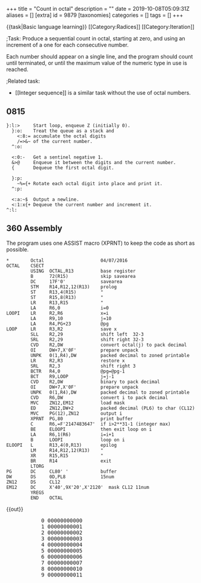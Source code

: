 +++
title = "Count in octal"
description = ""
date = 2019-10-08T05:09:31Z
aliases = []
[extra]
id = 9879
[taxonomies]
categories = []
tags = []
+++

{{task|Basic language learning}}
[[Category:Radices]]
[[Category:Iteration]]

;Task:
Produce a sequential count in octal,   starting at zero,   and using an increment of a one for each consecutive number.

Each number should appear on a single line,   and the program should count until terminated,   or until the maximum value of the numeric type in use is reached.


;Related task:
*   [[Integer sequence]]   is a similar task without the use of octal numbers.





## 0815


```0815
}:l:>     Start loop, enqueue Z (initially 0).
  }:o:    Treat the queue as a stack and
    <:8:= accumulate the octal digits
    /=>&~ of the current number.
  ^:o:

  <:0:-   Get a sentinel negative 1.
  &>@     Enqueue it between the digits and the current number.
  {       Dequeue the first octal digit.

  }:p:
    ~%={+ Rotate each octal digit into place and print it.
  ^:p:

  <:a:~$  Output a newline.
  <:1:x{+ Dequeue the current number and increment it.
^:l:
```



## 360 Assembly

The program uses one ASSIST macro (XPRNT) to keep the code as short as possible.

```360asm
*        Octal                     04/07/2016
OCTAL    CSECT
         USING  OCTAL,R13          base register
         B      72(R15)            skip savearea
         DC     17F'0'             savearea
         STM    R14,R12,12(R13)    prolog
         ST     R13,4(R15)         "
         ST     R15,8(R13)         "
         LR     R13,R15            "
         LA     R6,0               i=0
LOOPI    LR     R2,R6              x=i
         LA     R9,10              j=10
         LA     R4,PG+23           @pg
LOOP     LR     R3,R2              save x
         SLL    R2,29              shift left  32-3
         SRL    R2,29              shift right 32-3
         CVD    R2,DW              convert octal(j) to pack decimal
         OI     DW+7,X'0F'         prepare unpack
         UNPK   0(1,R4),DW         packed decimal to zoned printable
         LR     R2,R3              restore x
         SRL    R2,3               shift right 3
         BCTR   R4,0               @pg=@pg-1
         BCT    R9,LOOP            j=j-1
         CVD    R2,DW              binary to pack decimal
         OI     DW+7,X'0F'         prepare unpack
         UNPK   0(1,R4),DW         packed decimal to zoned printable
         CVD    R6,DW              convert i to pack decimal
         MVC    ZN12,EM12          load mask
         ED     ZN12,DW+2          packed decimal (PL6) to char (CL12)
         MVC    PG(12),ZN12        output i
         XPRNT  PG,80              print buffer
         C      R6,=F'2147483647'  if i>2**31-1 (integer max)
         BE     ELOOPI             then exit loop on i
         LA     R6,1(R6)           i=i+1
         B      LOOPI              loop on i
ELOOPI   L      R13,4(0,R13)       epilog
         LM     R14,R12,12(R13)    "
         XR     R15,R15            "
         BR     R14                exit
         LTORG
PG       DC     CL80' '            buffer
DW       DS     0D,PL8             15num
ZN12     DS     CL12
EM12     DC     X'40',9X'20',X'2120'  mask CL12 11num
         YREGS
         END    OCTAL
```

{{out}}
<pre style="height:20ex">
           0 00000000000
           1 00000000001
           2 00000000002
           3 00000000003
           4 00000000004
           5 00000000005
           6 00000000006
           7 00000000007
           8 00000000010
           9 00000000011
          10 00000000012
          10 00000000012
          11 00000000013
...
  2147483640 17777777770
  2147483641 17777777771
  2147483642 17777777772
  2147483643 17777777773
  2147483644 17777777774
  2147483645 17777777775
  2147483646 17777777776
  2147483647 17777777777

```



## Ada


```Ada
with Ada.Text_IO;

procedure Octal is
   package IIO is new Ada.Text_IO.Integer_IO(Integer);
begin
   for I in 0 .. Integer'Last loop
      IIO.Put(I, Base => 8);
      Ada.Text_IO.New_Line;
   end loop;
end Octal;
```

First few lines of Output:

```txt
       8#0#
       8#1#
       8#2#
       8#3#
       8#4#
       8#5#
       8#6#
       8#7#
      8#10#
      8#11#
      8#12#
      8#13#
      8#14#
      8#15#
      8#16#
      8#17#
      8#20#
```



## Aime


```aime
integer o;

o = 0;
do {
    o_xinteger(8, o);
    o_byte('\n');
    o += 1;
} while (0 < o);
```



## ALGOL 68

{{works with|ALGOL 68G|Any - tested with release [http://sourceforge.net/projects/algol68/files/algol68g/algol68g-1.18.0/algol68g-1.18.0-9h.tiny.el5.centos.fc11.i386.rpm/download 1.18.0-9h.tiny].}}
{{wont work with|ELLA ALGOL 68|Any (with appropriate job cards) - tested with release [http://sourceforge.net/projects/algol68/files/algol68toc/algol68toc-1.8.8d/algol68toc-1.8-8d.fc9.i386.rpm/download 1.8-8d] - due to extensive use of '''format'''[ted] ''transput''.}}

```algol68
#!/usr/local/bin/a68g --script #

INT oct width = (bits width-1) OVER 3 + 1;
main:
(
  FOR i TO 17 # max int # DO
    printf(($"8r"8r n(oct width)dl$, BIN i))
  OD
)
```

Output:

```txt

8r00000000001
8r00000000002
8r00000000003
8r00000000004
8r00000000005
8r00000000006
8r00000000007
8r00000000010
8r00000000011
8r00000000012
8r00000000013
8r00000000014
8r00000000015
8r00000000016
8r00000000017
8r00000000020
8r00000000021

```



## ALGOL W

Algol W has built-in hexadecimal and decimal output, this implements octal output.

```algolw
begin
    string(12) r;
    string(8)  octDigits;
    integer    number;
    octDigits := "01234567";
    number    := -1;
    while number < MAXINTEGER do begin
        integer    v, cPos;
        number := number + 1;
        v      := number;
        % build a string of octal digits in r, representing number %
        % Algol W uses 32 bit integers, so r should be big enough  %
        % the most significant digit is on the right               %
        cPos   := 0;
        while begin
            r( cPos // 1 ) := octDigits( v rem 8 // 1 );
            v :=  v div 8;
            ( v > 0 )
        end do begin
            cPos := cPos + 1
        end while_v_gt_0;
        % show most significant digit on a newline %
        write( r( cPos // 1 ) );
        % continue the line with the remaining digits (if any) %
        for c := cPos - 1 step -1 until 0 do writeon( r( c // 1 ) )
    end while_r_lt_MAXINTEGER
end.
```

{{out}}

```txt

0
1
2
3
4
5
6
7
10
11
12
...

```



## ARM Assembly

{{works with|as|Raspberry Pi}}

```ARM Assembly

/* ARM assembly Raspberry PI  */
/*  program countoctal.s   */

/************************************/
/* Constantes                       */
/************************************/
.equ STDOUT, 1     @ Linux output console
.equ EXIT,   1     @ Linux syscall
.equ WRITE,  4     @ Linux syscall

/*********************************/
/* Initialized data              */
/*********************************/
.data
sMessResult:        .ascii "Count : "
sMessValeur:        .fill 11, 1, ' '            @ size => 11
szCarriageReturn:   .asciz "\n"


/*********************************/
/* UnInitialized data            */
/*********************************/
.bss
/*********************************/
/*  code section                 */
/*********************************/
.text
.global main
main:                                             @ entry of program
    mov r4,#0                                     @ loop indice
1:                                                @ begin loop
    mov r0,r4
    ldr r1,iAdrsMessValeur
    bl conversion8                                @ call conversion octal
    ldr r0,iAdrsMessResult
    bl affichageMess                              @ display message
    add r4,#1
    cmp r4,#64
    ble 1b


100:                                              @ standard end of the program
    mov r0, #0                                    @ return code
    mov r7, #EXIT                                 @ request to exit program
    svc #0                                        @ perform the system call

iAdrsMessValeur:          .int sMessValeur
iAdrszCarriageReturn:     .int szCarriageReturn
iAdrsMessResult:          .int sMessResult

/******************************************************************/
/*     display text with size calculation                         */
/******************************************************************/
/* r0 contains the address of the message */
affichageMess:
    push {r0,r1,r2,r7,lr}                          @ save  registres
    mov r2,#0                                      @ counter length
1:                                                 @ loop length calculation
    ldrb r1,[r0,r2]                                @ read octet start position + index
    cmp r1,#0                                      @ if 0 its over
    addne r2,r2,#1                                 @ else add 1 in the length
    bne 1b                                         @ and loop
                                                   @ so here r2 contains the length of the message
    mov r1,r0                                      @ address message in r1
    mov r0,#STDOUT                                 @ code to write to the standard output Linux
    mov r7, #WRITE                                 @ code call system "write"
    svc #0                                         @ call systeme
    pop {r0,r1,r2,r7,lr}                           @ restaur des  2 registres */
    bx lr                                          @ return
/******************************************************************/
/*     Converting a register to octal                             */
/******************************************************************/
/* r0 contains value and r1 address area   */
/* r0 return size of result (no zero final in area) */
/* area size => 11 bytes          */
.equ LGZONECAL,   10
conversion8:
    push {r1-r4,lr}                                 @ save registers
    mov r3,r1
    mov r2,#LGZONECAL

1:                                                  @ start loop
    mov r1,r0
    lsr r0,#3                                       @ / by 8
    sub r1,r0,lsl #3                                @ compute remainder r1 - (r0 * 8)
    add r1,#48                                      @ digit
    strb r1,[r3,r2]                                 @ store digit on area
    cmp r0,#0                                       @ stop if quotient = 0
    subne r2,#1                                     @ else previous position
    bne 1b                                          @ and loop
                                                    @ and move digit from left of area
    mov r4,#0
2:
    ldrb r1,[r3,r2]
    strb r1,[r3,r4]
    add r2,#1
    add r4,#1
    cmp r2,#LGZONECAL
    ble 2b
                                                      @ and move spaces in end on area
    mov r0,r4                                         @ result length
    mov r1,#' '                                       @ space
3:
    strb r1,[r3,r4]                                   @ store space in area
    add r4,#1                                         @ next position
    cmp r4,#LGZONECAL
    ble 3b                                            @ loop if r4 <= area size

100:
    pop {r1-r4,lr}                                    @ restaur registres
    bx lr                                             @return


```


## AutoHotkey


```AHK
DllCall("AllocConsole")
Octal(int){
	While int
		out := Mod(int, 8) . out, int := int//8
	return out
}
Loop
{
	FileAppend, % Octal(A_Index) "`n", CONOUT$
	Sleep 200
}
```


## AWK

The awk extraction and reporting language uses the underlying C library to provide support for the printf command. This enables us to use that function to output the counter value as octal:


```awk
BEGIN {
  for (l = 0; l <= 2147483647; l++) {
    printf("%o\n", l);
  }
}
```



## BASIC


Some BASICs provide a built-in function to convert a number to octal, typically called <code>OCT$</code>.

{{works with|QBasic}}


```qbasic
DIM n AS LONG
FOR n = 0 TO &h7FFFFFFF
    PRINT OCT$(n)
NEXT
```


However, many do not. For those BASICs, we need to write our own function.

{{works with|Chipmunk Basic}}


```qbasic
WHILE ("" = INKEY$)
    PRINT Octal$(n)
    n = n + 1
WEND
END
FUNCTION Octal$(what)
    outp$ = ""
    w = what
    WHILE ABS(w) > 0
        o = w AND 7
        w = INT(w / 8)
        outp$ = STR$(o) + outp$
    WEND
    Octal$ = outp$
END FUNCTION
```


See also: [[#BBC BASIC|BBC BASIC]], [[#Liberty BASIC|Liberty BASIC]], [[#PureBasic|PureBasic]], [[#Run BASIC|Run BASIC]]

=
## Applesoft BASIC
=

```ApplesoftBasic
10 N$ = "0"

100 O$ = N$
110 PRINT O$
120 N$ = ""
130 C = 1
140 FOR I = LEN(O$) TO 1 STEP -1
150     N = VAL(MID$(O$, I, 1)) + C
160     C = N >= 8
170     N$ = STR$(N - C * 8) + N$
180 NEXT I
190 IF C THEN N$ = "1" + N$
200 GOTO 100
```


=
## Sinclair ZX81 BASIC
=
The octal number is stored and manipulated as a string, meaning that even with only 1k of RAM the program shouldn't stop until the number gets to a couple of hundred digits long. I have <i>not</i> left it running long enough to find out exactly when it does run out of memory. The <code>SCROLL</code> statement is necessary: the ZX81 halts when the screen is full unless it is positively told to scroll instead.

```basic
 10 LET N$="0"
 20 SCROLL
 30 PRINT N$
 40 LET L=LEN N$
 50 LET N=VAL N$(L)+1
 60 IF N=8 THEN GOTO 90
 70 LET N$(L)=STR$ N
 80 GOTO 20
 90 LET N$(L)="0"
100 IF L=1 THEN GOTO 130
110 LET L=L-1
120 GOTO 50
130 LET N$="1"+N$
140 GOTO 20
```



## Batch File


```dos

@echo off
:: {CTRL + C} to exit the batch file

:: Send incrementing decimal values to the :to_Oct function
set loop=0
:loop1
call:to_Oct %loop%
set /a loop+=1
goto loop1

:: Convert the decimal values parsed [%1] to octal and output them on a new line
:to_Oct
set todivide=%1
set "fulloct="

:loop2
set tomod=%todivide%
set /a appendmod=%tomod% %% 8
set fulloct=%appendmod%%fulloct%
if %todivide% lss 8 (
  echo %fulloct%
  exit /b
)
set /a todivide/=8
goto loop2

```

{{out}}

```txt

0
1
2
3
4
5
6
7
10
...

```



## BBC BASIC

Terminate by pressing ESCape.

```bbcbasic
      N% = 0
      REPEAT
        PRINT FN_tobase(N%, 8, 0)
        N% += 1
      UNTIL FALSE
      END

      REM Convert N% to string in base B% with minimum M% digits:
      DEF FN_tobase(N%, B%, M%)
      LOCAL D%, A$
      REPEAT
        D% = N% MOD B%
        N% DIV= B%
        IF D%<0 D% += B% : N% -= 1
        A$ = CHR$(48 + D% - 7*(D%>9)) + A$
        M% -= 1
      UNTIL (N%=FALSE OR N%=TRUE) AND M%<=0
      =A$

```



## bc


```bc
obase = 8			/* Output base is octal. */
for (num = 0; 1; num++) num	/* Loop forever, printing counter. */
```


The loop never stops at a maximum value, because bc uses [[arbitrary-precision integers (included)|arbitrary-precision integers]].


## Befunge

This is almost identical to the [[Binary digits#Befunge|Binary digits]] sample, except for the change of base and the source coming from a loop rather than a single input.

```befunge
:0\55+\:8%68>*#<+#8\#68#%/#8:_$>:#,_$1+:0`!#@_
```



## Bracmat

Stops when the user presses Ctrl-C or when the stack overflows. The solution is not elegant, and so is octal counting.

```bracmat

  ( oct
  =
    .     !arg:<8
        & (!arg:~<0|ERROR)
      | str$(oct$(div$(!arg.8)) mod$(!arg.8))
  )
& -1:?n
& whl'(1+!n:?n&out$(!n oct$!n));

```


=={{header|Brainfuck}}==


```bf
+[            Start with n=1 to kick off the loop
[>>++++++++<< Set up {n 0 8} for divmod magic
[->+>-        Then
[>+>>]>       do
[+[-<+>]>+>>] the
<<<<<<]       magic
>>>+          Increment n % 8 so that 0s don't break things
>]            Move into n / 8 and divmod that unless it's 0
-<            Set up sentinel ‑1 then move into the first octal digit
[++++++++ ++++++++ ++++++++ Add 47 to get it to ASCII
 ++++++++ ++++++++ +++++++. and print it
[<]<]         Get to a 0; the cell to the left is the next octal digit
>>[<+>-]      Tape is {0 n}; make it {n 0}
>[>+]         Get to the ‑1
<[[-]<]       Zero the tape for the next iteration
++++++++++.   Print a newline
[-]<+]        Zero it then increment n and go again
```



## C


```c
#include <stdio.h>

int main()
{
        unsigned int i = 0;
        do { printf("%o\n", i++); } while(i);
        return 0;
}
```

## C#

```c#
using System;

class Program
{
    static void Main()
    {
        var number = 0;
        do
        {
            Console.WriteLine(Convert.ToString(number, 8));
        } while (++number > 0);
    }
}
```


## C++

This prevents an infinite loop by counting until the counter overflows and produces a 0 again. This could also be done with a for or while loop, but you'd have to print 0 (or the last number) outside the loop.


```cpp
#include <iostream>

int main()
{
  unsigned i = 0;
  do
  {
    std::cout << std::oct << i << std::endl;
    ++i;
  } while(i != 0);
  return 0;
}
```



## Clojure


```clojure
(doseq [i (range)] (println (format "%o" i)))
```



## COBOL

{{trans|Delphi}}
{{works with|GNU Cobol|2.0}}

```cobol>       >
SOURCE FREE
IDENTIFICATION DIVISION.
PROGRAM-ID. count-in-octal.

ENVIRONMENT DIVISION.
CONFIGURATION SECTION.
REPOSITORY.
    FUNCTION dec-to-oct
    .
DATA DIVISION.
WORKING-STORAGE SECTION.
01  i                                   PIC 9(18).

PROCEDURE DIVISION.
    PERFORM VARYING i FROM 1 BY 1 UNTIL i = 0
        DISPLAY FUNCTION dec-to-oct(i)
    END-PERFORM
    .
END PROGRAM count-in-octal.


IDENTIFICATION DIVISION.
FUNCTION-ID. dec-to-oct.

DATA DIVISION.
LOCAL-STORAGE SECTION.
01  rem                                 PIC 9.

01  dec                                 PIC 9(18).

LINKAGE SECTION.
01  dec-arg                             PIC 9(18).

01  oct                                 PIC 9(18).

PROCEDURE DIVISION USING dec-arg RETURNING oct.
    MOVE dec-arg TO dec *> Copy is made to avoid modifying reference arg.
    PERFORM WITH TEST AFTER UNTIL dec = 0
        MOVE FUNCTION REM(dec, 8) TO rem
        STRING rem, oct DELIMITED BY SPACES INTO oct
        DIVIDE 8 INTO dec
    END-PERFORM
    .
END FUNCTION dec-to-oct.
```



## CoffeeScript


```coffeescript

n = 0

while true
  console.log n.toString(8)
  n += 1

```



## Common Lisp


```lisp
(loop for i from 0 do (format t "~o~%" i))
```



## Component Pascal

BlackBox Component Builder

```oberon2

MODULE CountOctal;
IMPORT StdLog,Strings;

PROCEDURE Do*;
VAR
	i: INTEGER;
	resp: ARRAY 32 OF CHAR;
BEGIN
	FOR i := 0 TO 1000 DO
		Strings.IntToStringForm(i,8,12,' ',TRUE,resp);
		StdLog.String(resp);StdLog.Ln
	END
END Do;
END CountOctal.


```

Execute: ^Q CountOctal.Do<br/>
Output:

```txt

         0%8
         1%8
         2%8
         3%8
         4%8
         5%8
         6%8
         7%8
        10%8
        11%8
        12%8
        13%8
        14%8
        15%8
        16%8
        17%8
        20%8
        21%8
        22%8

```



## Crystal


```ruby
# version 0.21.1
# using unsigned 8 bit integer, range 0 to 255

(0_u8..255_u8).each { |i| puts i.to_s(8) }
```


{{out}}

```txt

0
1
2
3
4
5
6
7
10
11
12
...
374
375
376
377

```



## D


```d
void main() {
    import std.stdio;

    ubyte i;
    do writefln("%o", i++);
    while(i);
}
```



## Dc


###  Named Macro

A simple infinite loop and octal output will do.

```Dc
8o0[p1+lpx]dspx
```



###  Anonymous Macro

Needs <code>r</code> (swap TOS and NOS):

```Dc
8 o 0 [ r p 1 + r dx ] dx
```

Pushing/poping TOS to a named stack can be used instead of swaping:

```Dc
8 o 0 [ S@ p 1 + L@ dx ] dx
```



## DCL


```DCL
$ i = 0
$ loop:
$  write sys$output f$fao( "!OL", i )
$  i = i + 1
$  goto loop
```

{{out}}

```txt
00000000000
00000000001
00000000002
...
17777777777
20000000000
20000000001
...
37777777777
00000000000
00000000001
...
```



## Delphi


```Delphi
program CountingInOctal;

{$APPTYPE CONSOLE}

uses SysUtils;

function DecToOct(aValue: Integer): string;
var
  lRemainder: Integer;
begin
  Result := '';
  repeat
    lRemainder := aValue mod 8;
    Result := IntToStr(lRemainder) + Result;
    aValue := aValue div 8;
  until aValue = 0;
end;

var
  i: Integer;
begin
  for i := 0 to 20 do
    WriteLn(DecToOct(i));
end.
```



## Elixir


```elixir
Stream.iterate(0,&(&1+1)) |> Enum.each(&IO.puts Integer.to_string(&1,8))
```

or

```elixir
Stream.unfold(0, fn n ->
  IO.puts Integer.to_string(n,8)
  {n,n+1}
end) |> Stream.run
```

or

```elixir
f = fn ff,i -> :io.fwrite "~.8b~n", [i]; ff.(ff, i+1) end
f.(f, 0)
```



## Emacs Lisp

Displays in the message area interactively, or to standard output under <code>-batch</code>.


```lisp
(dotimes (i most-positive-fixnum) ;; starting from 0
  (message "%o" i))
```



## Erlang

The fun is copied from [[Integer sequence#Erlang]]. I changed the display format.

```Erlang

F = fun(FF, I) -> io:fwrite("~.8B~n", [I]), FF(FF, I + 1) end.

```

Use like this:

```txt

F( F, 0 ).

```



## Euphoria


```euphoria
integer i
i = 0
while 1 do
    printf(1,"%o\n",i)
    i += 1
end while
```


Output:

```txt
...
6326
6327
6330
6331
6332
6333
6334
6335
6336
6337

```


=={{header|F Sharp|F#}}==

```fsharp
let rec countInOctal num : unit =
  printfn "%o" num
  countInOctal (num + 1)

countInOctal 1
```



## Factor


```factor
USING: kernel math prettyprint ;
0 [ dup .o 1 + t ] loop
```



## Forth

Using INTS from [[Integer sequence#Forth]]

```forth
: octal ( -- )  8 base ! ;  \ where unavailable

octal ints
```



## Fortran

{{works with|Fortran|95 and later}}

```fortran
program Octal
  implicit none

  integer, parameter :: i64 = selected_int_kind(18)
  integer(i64) :: n = 0

! Will stop when n overflows from
! 9223372036854775807 to -92233720368547758078 (1000000000000000000000 octal)
  do while(n >= 0)
    write(*, "(o0)") n
    n = n + 1
  end do
end program
```



## FreeBASIC


```freebasic
' FB 1.05.0 Win64

Dim ub As UByte = 0 ' only has a range of 0 to 255
Do
   Print Oct(ub, 3)
   ub += 1
Loop Until ub = 0 ' wraps around to 0 when reaches 256
Print
Print "Press any key to quit"
Sleep
```



## Futhark


Futhark cannot print.  Instead we produce an array of integers that
look like octal numbers when printed in decimal.


```Futhark

fun octal(x: int): int =
  loop ((out,mult,x) = (0,1,x)) = while x > 0 do
    let digit = x % 8
    let out = out + digit * mult
    in (out, mult * 10, x / 8)
  in out

fun main(n: int): [n]int =
  map octal (iota n)

```



## FutureBasic


```futurebasic

include "ConsoleWindow
defstr word

dim as short i

for i = &o000000 to &o000031      // 0 to 25 in decimal
   print oct$(i); " in octal ="; i
next

```


Output:

```txt

000000 in octal = 0
000001 in octal = 1
000002 in octal = 2
000003 in octal = 3
000004 in octal = 4
000005 in octal = 5
000006 in octal = 6
000007 in octal = 7
000010 in octal = 8
000011 in octal = 9
000012 in octal = 10
000013 in octal = 11
000014 in octal = 12
000015 in octal = 13
000016 in octal = 14
000017 in octal = 15
000020 in octal = 16
000021 in octal = 17
000022 in octal = 18
000023 in octal = 19
000024 in octal = 20
000025 in octal = 21
000026 in octal = 22
000027 in octal = 23
000030 in octal = 24
000031 in octal = 25

```



## Go


```go
package main

import (
    "fmt"
    "math"
)

func main() {
    for i := int8(0); ; i++ {
        fmt.Printf("%o\n", i)
        if i == math.MaxInt8 {
            break
        }
    }
}
```

Output:

```txt

0
1
2
3
4
5
6
7
10
11
12
...
175
176
177

```

Note that to use a different integer type, code must be changed in two places.  Go has no way to query a type for its maximum value.  Example:

```go
func main() {
    for i := uint16(0); ; i++ {  // type specified here
        fmt.Printf("%o\n", i)
        if i == math.MaxUint16 { // maximum value for type specified here
            break
        }
    }
}
```

Output:

```txt

...
177775
177776
177777

```

Note also that if floating point types are used for the counter, loss of precision will prevent the program from from ever reaching the maximum value.  If you stretch interpretation of the task wording "maximum value" to mean "maximum value of contiguous integers" then the following will work:

```go
import "fmt"

func main() {
    for i := 0.; ; {
        fmt.Printf("%o\n", int64(i))
        /* uncomment to produce example output
        if i == 3 {
            i = float64(1<<53 - 4) // skip to near the end
            fmt.Println("...")
        } */
        next := i + 1
        if next == i {
            break
        }
        i = next
    }
}
```

Output, with skip uncommented:

```txt

0
1
2
3
...
377777777777777775
377777777777777776
377777777777777777
400000000000000000

```

Big integers have no maximum value, but the Go runtime will panic when memory allocation fails.  The deferred recover here allows the program to terminate silently should the program run until this happens.

```go
import (
    "big"
    "fmt"
)

func main() {
    defer func() {
        recover()
    }()
    one := big.NewInt(1)
    for i := big.NewInt(0); ; i.Add(i, one) {
        fmt.Printf("%o\n", i)
    }
}
```

Output:

```txt

0
1
2
3
4
5
6
7
10
11
12
13
14
...

```



## Groovy

Size-limited solution:

```groovy
println 'decimal  octal'
for (def i = 0; i <= Integer.MAX_VALUE; i++) {
    printf ('%7d  %#5o\n', i, i)
}
```


Unbounded solution:

```groovy
println 'decimal  octal'
for (def i = 0g; true; i += 1g) {
    printf ('%7d  %#5o\n', i, i)
}
```


Output:

```txt
decimal  octal
      0     00
      1     01
      2     02
      3     03
      4     04
      5     05
      6     06
      7     07
      8    010
      9    011
     10    012
     11    013
     12    014
     13    015
     14    016
     15    017
     16    020
     17    021
...
```



## Haskell


```haskell
import Numeric

main = mapM_ (putStrLn . flip showOct "") [1..]
```


=={{header|Icon}} and {{header|Unicon}}==

```unicon
link convert   # To get exbase10 method

procedure main()
    limit := 8r37777777777
    every write(exbase10(seq(0)\limit, 8))
end
```



## J

'''Solution:'''

```J
   disp=.([smoutput) ' '(-.~":)8&#.inv
   (1+disp)^:_]0x
```


The full result is not displayable, by design.  This could be considered a bug, but is an essential part of this task.  Here's how it starts:


```j
   (1+disp)^:_]0x
0
1
2
3
4
5
6
7
10
11
...
```


The important part of this code is 8&#.inv which converts numbers from internal representation to a sequence of base 8 digits. (We then convert this sequence to characters and remove the delimiting spaces - this gives us the octal values we want to display.)

So then we define disp as a word which displays its argument in octal and returns its argument as its result (unchanged).

Finally, the <code>^:_</code> clause tells J to repeat this function forever, with <code>(1+disp)</code>adding 1 to the result each time it is displayed (or at least tha clause tells J to keep repeating that operation until it gives the same value back twice in a row - which won't happen - or to stop when the machine stops - like if the power is turned off - or if J is shut down - or...).

We use arbitrary precision numbers, not because there's any likelihood that fixed width numbers would ever overflow, but just to emphasize that this thing is going to have to be shut down by some mechanism outside the program.


## Java


```java
public class Count{
    public static void main(String[] args){
        for(int i = 0;i >= 0;i++){
            System.out.println(Integer.toOctalString(i)); //optionally use "Integer.toString(i, 8)"
        }
    }
}
```



## JavaScript


```javascript
for (var n = 0; n < 1e14; n++) { // arbitrary limit that's not too big
    document.writeln(n.toString(8)); // not sure what's the best way to output it in JavaScript
}
```



## Julia


```Julia

for i in one(Int64):typemax(Int64)
    print(oct(i), " ")
    sleep(0.1)
end

```

I slowed the loop down with a <code>sleep</code> to make it possible to see the result without being swamped.

{{out}}

```txt

1 2 3 4 5 6 7 10 11 12 13 14 15 16 17 20 21 22 23 24 25 26 27 30 31 32 33 34 35 36 ^C

```



## Kotlin


```scala
//  version 1.1

//  counts up to 177 octal i.e. 127 decimal
fun main(args: Array<String>) {
    (0..Byte.MAX_VALUE).forEach { println("%03o".format(it)) }
}
```


{{out}}
First ten lines:

```txt

000
001
002
003
004
005
006
007
010
011

```



## LabVIEW

LabVIEW contains a Number to Octal String function. The following image shows the front panel and block diagram.<br/>
[[file:Count_in_octal.png]]


## Lang5


```lang5
'%4o '__number_format set
0 do dup 1 compress . "\n" . 1 + loop
```



## LFE


```lisp
(: lists foreach
  (lambda (x)
    (: io format '"~p~n" (list (: erlang integer_to_list x 8))))
  (: lists seq 0 2000))

```



## Liberty BASIC

Terminate these ( essentially, practically) infinite loops by hitting <CTRL<BRK>

```lb

    'the method used here uses the base-conversion from RC Non-decimal radices/Convert
    'to terminate hit <CTRL<BRK>

    global      alphanum$
    alphanum$   ="01234567"

    i =0

    while 1
        print toBase$( 8, i)
        i =i +1
    wend

    end

    function toBase$( base, number) '   Convert decimal variable to number string.
        maxIntegerBitSize   =len( str$( number))
        toBase$             =""
        for i =10 to 1 step -1
            remainder   =number mod base
            toBase$     =mid$( alphanum$, remainder +1, 1) +toBase$
            number      =int( number /base)
            if number <1 then exit for
        next i
        toBase$ =right$( "             " +toBase$, 10)
    end function

```

As suggested in LOGO, it is easy to work on a string representation too.

```lb

 op$ = "00000000000000000000"
L   =len( op$)

while 1
    started =0

    for i =1 to L
        m$ =mid$( op$, i, 1)
        if started =0 and m$ ="0" then print " "; else print m$;: started =1
    next i
    print

    for i =L to 1 step -1
        p$ =mid$( op$, i, 1)
        if p$ =" " then v =0 else v =val( p$)
        incDigit  = v +carry
        if i =L then incDigit =incDigit +1
        if incDigit >=8 then
            replDigit =incDigit -8
            carry     =1
        else
            replDigit =incDigit
            carry     =0
        end if
        op$ =left$( op$, i -1) +chr$( 48 +replDigit) +right$( op$, L -i)
    next i

wend

end

```

Or use a recursive listing of permutations with the exception that the first digit is not 0 (unless listing single-digit numbers). For each digit-place, list numbers with 0-7 in the next digit-place.

```lb

 i = 0
while 1
    call CountOctal 0, i, i > 0
    i = i + 1
wend

sub CountOctal value, depth, startValue
    value = value * 10
    for i = startValue to 7
        if depth > 0 then
            call CountOctal value + i, depth - 1, 0
        else
            print value + i
        end if
    next i
end sub

```



## Logo

No built-in octal-formatting, so it's probably more efficient to just manually increment a string than to increment a number and then convert the whole thing to octal every time we print.  This also lets us keep counting as long as we have room for the string.


```logo
to increment_octal :n
  ifelse [empty? :n] [
    output 1
  ] [
    local "last
    make "last last :n
    local "butlast
    make "butlast butlast :n
    make "last sum :last 1
    ifelse [:last < 8] [
      output word :butlast :last
    ] [
      output word (increment_octal :butlast) 0
    ]
  ]
end

make "oct 0
while ["true] [
  print :oct
  make "oct increment_octal :oct
]
```



## LOLCODE

LOLCODE has no conception of octal numbers, but we can use string concatenation (<tt>SMOOSH</tt>) and basic arithmetic to accomplish the task.

```LOLCODE
HAI 1.3

HOW IZ I octal YR num
    I HAS A digit, I HAS A oct ITZ ""
    IM IN YR octalizer
        digit R MOD OF num AN 8
        oct R SMOOSH digit oct MKAY
        num R QUOSHUNT OF num AN 8
        NOT num, O RLY?
            YA RLY, FOUND YR oct
        OIC
    IM OUTTA YR octalizer
IF U SAY SO

IM IN YR printer UPPIN YR num
    VISIBLE I IZ octal YR num MKAY
IM OUTTA YR printer

KTHXBYE
```



## Lua



```lua
for l=1,2147483647 do
  print(string.format("%o",l))
end
```



## M4



```M4
define(`forever',
   `ifelse($#,0,``$0'',
   `pushdef(`$1',$2)$4`'popdef(`$1')$0(`$1',eval($2+$3),$3,`$4')')')dnl
forever(`y',0,1, `eval(y,8)
')
```



## Maple


```Maple

octcount := proc (n)
 seq(printf("%a \n", convert(i, octal)), i = 1 .. n);
 end proc;

```



## Mathematica



```Mathematica
x=0;
While[True,Print[BaseForm[x,8];x++]
```


=={{header|MATLAB}} / {{header|Octave}}==

```Matlab
    n = 0;
    while (1)
        dec2base(n,8)
        n = n+1;
    end;
```

Or use printf:

```Matlab
    n = 0;
    while (1)
        printf('%o\n',n);
        n = n+1;
    end;
```


If a predefined sequence should be displayed, one can use

```Matlab
    seq = 1:100;
    dec2base(seq,8)
```

or

```Matlab
    printf('%o\n',seq);
```



## Mercury

<lang>
:- module count_in_octal.
:- interface.
:- import_module io.

:- pred main(io::di, io::uo) is det.

:- implementation.
:- import_module int, list, string.

main(!IO) :-
    count_in_octal(0, !IO).

:- pred count_in_octal(int::in, io::di, io::uo) is det.

count_in_octal(N, !IO) :-
    io.format("%o\n", [i(N)], !IO),
    count_in_octal(N + 1, !IO).

```



## min

{{works with|min|0.19.3}}
min has no support for octal or base conversion (it is a minimalistic language, after all) so we need to do that ourselves.

```min
(
  (dup 0 ==) (pop () 0 shorten)
  (((8 mod) (8 div)) cleave) 'cons linrec
  reverse 'print! foreach newline
) :octal

0 (dup octal succ)
9.223e18 int times ; close to max int value
```


=={{header|МК-61/52}}==
<lang>ИП0	П1	1	0	/	[x]	П1	Вx	{x}	1
0	*	7	-	x=0	21	ИП1	x#0	28	БП
02	ИП0	1	+	П0	С/П	БП	00	ИП0	lg
[x]	1	+	10^x	П0	С/П	БП	00
```


=={{header|Modula-2}}==

```modula2
MODULE octal;

IMPORT  InOut;

VAR     num             : CARDINAL;

BEGIN
  num := 0;
  REPEAT
    InOut.WriteOct (num, 12);           InOut.WriteLn;
    INC (num)
  UNTIL num = 0
END octal.
```



## NetRexx


```NetRexx
/* NetRexx */
options replace format comments java crossref symbols binary

import java.math.BigInteger

-- allow an option to change the output radix.
parse arg radix .
if radix.length() == 0 then radix = 8
k_ = BigInteger
k_ = BigInteger.ZERO

loop forever
  say k_.toString(int radix)
  k_ = k_.add(BigInteger.ONE)
  end

```



## NewLISP


```NewLISP
; file:   ocount.lsp
; url:    http://rosettacode.org/wiki/Count_in_octal
; author: oofoe 2012-01-29

; Although NewLISP itself uses a 64-bit integer representation, the
; format function relies on underlying C library's printf function,
; which can only handle a 32-bit octal number on this implementation.

(for (i 0 (pow 2 32)) (println (format "%o" i)))

(exit)
```


Sample output:


```txt
0
1
2
3
4
5
6
7
10
11
12
...

```



## Nim


```nim
import strutils
for i in 0 ..< int.high:
  echo toOct(i, 16)
```


=={{header|Oberon-2}}==
{{works with|oo2c}}

```oberon2

MODULE CountInOctal;
IMPORT
  NPCT:Tools,
  Out := NPCT:Console;
VAR
  i: INTEGER;

BEGIN
  FOR i := 0 TO MAX(INTEGER) DO;
    Out.String(Tools.IntToOct(i));Out.Ln
  END
END CountInOctal.

```

{{out}}

```txt

00000000000
00000000001
00000000002
00000000003
00000000004
00000000005
00000000006
00000000007
00000000010
00000000011
00000000012
00000000013
00000000014
00000000015
00000000016
00000000017
00000000020
00000000021
...
00000077757
00000077760
00000077761
00000077762
00000077763
00000077764
00000077765
00000077766
00000077767
00000077770
00000077771
00000077772
00000077773
00000077774
00000077775
00000077776
00000077777


```



## OCaml



```ocaml
let () =
  for i = 0 to max_int do
    Printf.printf "%o\n" i
  done
```


{{out}}

```txt

0
1
2
3
4
5
6
7
10
11
12
...
7777777775
7777777776
7777777777

```



## PARI/GP

Both versions will count essentially forever; the universe will succumb to [[wp:Proton decay|proton decay]] long before the counter rolls over even in the 32-bit version.

Manual:

```parigp
oct(n)=n=binary(n);if(#n%3,n=concat([[0,0],[0]][#n%3],n));forstep(i=1,#n,3,print1(4*n[i]+2*n[i+1]+n[i+2]));print;
n=0;while(1,oct(n);n++)
```


Automatic:
{{works with|PARI/GP|2.4.3 and above}}

```parigp
n=0;while(1,printf("%o\n",n);n++)
```



## Pascal

See [[Count_in_octal#Delphi | Delphi]] or {{works with|Free Pascal}}
old string incrementer for Turbo Pascal transformed, same as in http://rosettacode.org/wiki/Count_in_octal#Logo, about 100x times faster than Dephi-Version, with the abilty to used preformated strings leading zeroes.
Added a Bit fiddling Version IntToOctString, nearly as fast.

```pascal
program StrAdd;
{$Mode Delphi}
{$Optimization ON}
uses
  sysutils;//IntToStr

const
  maxCntOct = (SizeOf(NativeUint)*8+(3-1)) DIV 3;

procedure IntToOctString(i: NativeUint;var res:Ansistring);
var
  p : array[0..maxCntOct] of byte;
  c,cnt: LongInt;
begin
  cnt := maxCntOct;
  repeat
    c := i AND 7;
    p[cnt] := (c+Ord('0'));
    dec(cnt);
    i := i shr 3;
  until (i = 0);
  i := cnt+1;
  cnt := maxCntOct-cnt;
  //most time consuming with Ansistring
  //call fpc_ansistr_unique
  setlength(res,cnt);
  move(p[i],res[1],cnt);
end;

procedure IncStr(var s:String;base:NativeInt);
var
  le,c,dg:nativeInt;
begin
  le := length(s);
  IF le = 0 then
  Begin
    s := '1';
    EXIT;
  end;

  repeat
    dg := ord(s[le])-ord('0') +1;
    c  := ord(dg>=base);
    dg := dg-(base AND (-c));
    s[le] := chr(dg+ord('0'));
    dec(le);
  until (c = 0) or (le<=0);

  if (c = 1) then
  begin
    le := length(s);
    setlength(s,le+1);
    move(s[1],s[2],le);
    s[1] := '1';
  end;
end;

const
  MAX = 8*8*8*8*8*8*8*8*8;//8^9
var
  sOct,
  s  : AnsiString;
  i : nativeInt;
  T1,T0: TDateTime;
Begin
  sOct := '';
  For i := 1 to 16 do
  Begin
    IncStr(sOct,8);
    writeln(i:10,sOct:10);
  end;
  writeln;

  For i := 1 to 16 do
  Begin
    IntToOctString(i,s);
    writeln(i:10,s:10);
  end;

  sOct := '';
  T0 := time;
  For i := 1 to MAX do
    IncStr(sOct,8);
  T0 := (time-T0)*86400;
  writeln(sOct);

  T1 := time;
  For i := 1 to MAX do
    IntToOctString(i,s);
  T1 := (time-T1)*86400;
  writeln(s);
  writeln;
  writeln(MAX);
  writeln('IncStr         ',T0:8:3);
  writeln('IntToOctString ',T1:8:3);
end.

```

{{out}}

```txt
         1         1
         2         2
         3         3
         4         4
         5         5
         6         6
         7         7
         8        10
         9        11
        10        12
        11        13
        12        14
        13        15
        14        16
        15        17
        16        20

         1         1
         2         2
         3         3
         4         4
         5         5
         6         6
         7         7
         8        10
         9        11
        10        12
        11        13
        12        14
        13        15
        14        16
        15        17
        16        20

1000000000
1000000000

134217728
IncStr            0.944 secs
IntToOctString    2.218 secs
```



## Perl

Since task says "system register", I take it to mean "no larger than machine native integer limit":

```perl
use POSIX;
printf "%o\n", $_ for (0 .. POSIX::UINT_MAX);
```

Otherwise:

```perl
use bigint;
my $i = 0;
printf "%o\n", $i++ while 1
```



## Perl 6


```perl6
say .base(8) for ^Inf;
```

{{out}}

```txt
0
```

Here we arbitrarily show as many lines of output as there are lines in the program. <tt>:-)</tt>


## Phix


```Phix
integer i = 0
constant ESC = #1B
while not find(get_key(),{ESC,'q','Q'}) do
    printf(1,"%o\n",i)
    i += 1
end while

```



## PHP


```php
<?php
for ($n = 0; is_int($n); $n++) {
  echo decoct($n), "\n";
}
?>
```



## PicoLisp


```PicoLisp
(for (N 0  T  (inc N))
   (prinl (oct N)) )
```



## PL/I

Version 1:

```pli
/* Do the actual counting in octal. */
count: procedure options (main);
   declare v(5) fixed(1) static initial ((5)0);
   declare (i, k) fixed;

   do k = 1 to 999;
      call inc;
      put skip edit ( (v(i) do i = 1 to 5) ) (f(1));
   end;

inc: proc;
   declare (carry, i) fixed binary;

   carry = 1;
   do i = 5 to 1 by -1;
      v(i) = v(i) + carry;
      if v(i) > 7 then
         do; v(i) = v(i) - 8; if i = 1 then stop; carry = 1; end;
      else
         carry = 0;
   end;
end inc;

end count;
```

Version 2:

```pli
count: procedure options (main); /* 12 Jan. 2014 */
   declare (i, j) fixed binary;

   do i = 0 upthru 2147483647;
      do j = 30 to 0 by -3;
         put edit (iand(isrl(i, j), 7) ) (f(1));
      end;
      put skip;
   end;

end count;
```


{{out}}

```txt
(End of) Output of version 1
00000001173
00000001174
00000001175
00000001176
00000001177
00000001200
00000001201
00000001202
00000001203
00000001204
00000001205
00000001206
00000001207
00000001210
00000001211
00000001212
00000001213
00000001214
00000001215
00000001216

```



## PowerShell


```PowerShell
[int64]$i = 0
While ( $True )
    {
    [Convert]::ToString( ++$i, 8 )
    }
```




## Prolog

Rather than just printing out a list of octal numbers, this code will generate a sequence.
octal/1 can also be used to tell if a number is a valid octal number or not.
octalize will keep producing and printing octal number, there is no limit.


```Prolog
o(O) :- member(O, [0,1,2,3,4,5,6,7]).

octal([O]) :- o(O).
octal([A|B]) :-
	octal(O),
	o(T),
	append(O, [T], [A|B]),
	dif(A, 0).

octalize :-
	forall(
		octal(X),
		(maplist(write, X), nl)
	).
```



## PureBasic


```PureBasic
Procedure.s octal(n.q)
  Static Dim digits(20)
  Protected i, j, result.s
  For i = 0 To 20
    digits(i) = n % 8
    n / 8
    If n < 1
      For j = i To 0 Step -1
        result + Str(digits(j))
      Next
      Break
    EndIf
  Next

  ProcedureReturn result
EndProcedure

Define n.q
If OpenConsole()
  While n >= 0
    PrintN(octal(n))
    n + 1
  Wend

  Print(#CRLF$ + #CRLF$ + "Press ENTER to exit"): Input()
  CloseConsole()
EndIf

```

Sample output:

```txt
0
1
2
3
4
5
6
7
10
11
12
...
777777777777777777767
777777777777777777770
777777777777777777771
777777777777777777772
777777777777777777773
777777777777777777774
777777777777777777775
777777777777777777776
777777777777777777777
```



## Python


```Python
import sys
for n in xrange(sys.maxint):
    print oct(n)
```



## Racket


```racket

#lang racket
(for ([i (in-naturals)])
  (displayln (number->string i 8)))

```

(Racket has bignums, so this loop will never end.)


## Retro

Integers in Retro are signed.


```Retro
octal
17777777777 [ putn cr ] iter
```



## REXX

If this REXX program wouldn't be stopped, it would count ''forever''.

```rexx
/*REXX program counts in octal until the number exceeds #pgm statements.*/
/*┌────────────────────────────────────────────────────────────────────┐
  │ Count all the protons  (and electrons!)  in the universe.          │
  │                                                                    │
  │ According to Sir Arthur Eddington in 1938 at his Tamer Lecture at  │
  │ Trinity College (Cambridge), he postulated that there are exactly  │
  │                                                                    │
  │                              136 ∙ 2^256                           │
  │                                                                    │
  │ protons in the universe,  and the same number of electrons,  which │
  │ is equal to around  1.57477e+79.                                   │
  │                                                                    │
  │ [Although, a modern estimate is around  10^80.]                    │
  └────────────────────────────────────────────────────────────────────┘*/
numeric digits 100000                  /*handle almost all big numbers. */
numIn=right('number in', 20)           /*used for indentation of output.*/
w=length(sourceline())                 /*used for formatting width of #s*/

  do #=0  to 136 * (2**256)            /*Sir Eddington, here we come !  */
  !=x2b( d2x(#) )
  _=right(!,  3 * (length(_) % 3 + 1),  0)
  o=
                do k=1  to length(_)  by 3
                o=o'0'substr(_,k,3)
                end   /*k*/

  say numIn 'base ten = ' right(#,w) numIn  "octal = " right(b2x(o)+0,w+w)
  if #>sourceline()  then leave        /*stop if #protons>pgm statements*/
  end   /*#*/
                                       /*stick a fork in it, we're done.*/
```

'''output'''
<pre style="height:30ex">
           number in base ten =   0            number in octal =     0
           number in base ten =   1            number in octal =     1
           number in base ten =   2            number in octal =     2
           number in base ten =   3            number in octal =     3
           number in base ten =   4            number in octal =     4
           number in base ten =   5            number in octal =     5
           number in base ten =   6            number in octal =     6
           number in base ten =   7            number in octal =     7
           number in base ten =   8            number in octal =    10
           number in base ten =   9            number in octal =    11
           number in base ten =  10            number in octal =    12
           number in base ten =  11            number in octal =    13
           number in base ten =  12            number in octal =    14
           number in base ten =  13            number in octal =    15
           number in base ten =  14            number in octal =    16
           number in base ten =  15            number in octal =    17
           number in base ten =  16            number in octal =    20
           number in base ten =  17            number in octal =    21
           number in base ten =  18            number in octal =    22
           number in base ten =  19            number in octal =    23
           number in base ten =  20            number in octal =    24
           number in base ten =  21            number in octal =    25
           number in base ten =  22            number in octal =    26
           number in base ten =  23            number in octal =    27
           number in base ten =  24            number in octal =    30
           number in base ten =  25            number in octal =    31
           number in base ten =  26            number in octal =    32
           number in base ten =  27            number in octal =    33
           number in base ten =  28            number in octal =    34
           number in base ten =  29            number in octal =    35
           number in base ten =  30            number in octal =    36
           number in base ten =  31            number in octal =    37

```



## Ring


```ring

size = 30
for n = 1 to size
    see octal(n) + nl
next

func octal m
     output = ""
     w = m
     while fabs(w) > 0
           oct = w & 7
           w = floor(w / 8)
           output = string(oct) + output
     end
     return output

```



## Ruby

From the [http://www.ruby-doc.org/core/Fixnum.html documentation]: "A Fixnum holds Integer values that can be represented in a native machine word (minus 1 bit). If any operation on a Fixnum exceeds this range, the value is automatically converted to a Bignum."


```ruby
n = 0
loop do
  puts "%o" % n
  n += 1
end

# or
for n in 0..Float::INFINITY
  puts n.to_s(8)
end

# or
0.upto(1/0.0) do |n|
  printf "%o\n", n
end

# version 2.1 later
0.step do |n|
  puts format("%o", n)
end
```



## Run BASIC


```runbasic
input "Begin number:";b
input "  End number:";e

for i = b to e
  print i;" ";toBase$(8,i)
next i
end

function toBase$(base,base10)
for i = 10 to 1 step -1
  toBase$   = str$(base10 mod base) +toBase$
  base10    = int(base10 / base)
  if base10 < 1 then exit for
next i
end function
```



## Rust


```rust
fn main() {
    for i in 0..std::usize::MAX {
        println!("{:o}", i);
    }
}
```



## Salmon


Salmon has built-in unlimited-precision integer arithmetic, so these examples will all continue printing octal values indefinitely, limited only by the amount of memory available (it requires O(log(n)) bits to store an integer n, so if your computer has 1 GB of memory, it will count to a number with on the order of <math>2^{80}</math> octal digits).


```Salmon
iterate (i; [0...+oo])
    printf("%o%\n", i);;
```


or


```Salmon
for (i; 0; true)
    printf("%o%\n", i);;
```


or


```Salmon
variable i := 0;
while (true)
  {
    printf("%o%\n", i);
    ++i;
  };
```



## Scala


```scala
Stream from 0 foreach (i => println(i.toOctalString))
```



## Scheme


```scheme
(do ((i 0 (+ i 1))) (#f) (display (number->string i 8)) (newline))
```



## Scratch

[[File:ScratchCountInOctal.png]]


## Seed7

This example uses the [http://seed7.sourceforge.net/libraries/integer.htm#%28in_integer%29radix%28in_integer%29 radix] operator to write a number in octal.


```seed7
$ include "seed7_05.s7i";

const proc: main is func
  local
    var integer: i is 0;
  begin
    repeat
      writeln(i radix 8);
      incr(i);
    until FALSE;
  end func;
```



## Sidef


```ruby
var i = 0;
loop { say i++.as_oct }
```



## Sparkling


```sparkling
for (var i = 0; true; i++) {
    printf("%o\n", i);
}
```



## Standard ML


```sml
local
  fun count n = (print (Int.fmt StringCvt.OCT n ^ "\n"); count (n+1))
in
  val _ = count 0
end
```



## Swift


```swift
import Foundation

func octalSuccessor(value: String) -> String {
   if value.isEmpty {
        return "1"
   } else {
     let i = value.startIndex, j = value.endIndex.predecessor()
     switch (value[j]) {
       case "0": return value[i..<j] + "1"
       case "1": return value[i..<j] + "2"
       case "2": return value[i..<j] + "3"
       case "3": return value[i..<j] + "4"
       case "4": return value[i..<j] + "5"
       case "5": return value[i..<j] + "6"
       case "6": return value[i..<j] + "7"
       case "7": return octalSuccessor(value[i..<j]) + "0"
       default:
         NSException(name:"InvalidDigit", reason: "InvalidOctalDigit", userInfo: nil).raise();
         return ""
     }
  }
}

var n = "0"
while strtoul(n, nil, 8) < UInt.max {
  println(n)
  n = octalSuccessor(n)
}
```


{{Output}}
The first few lines. anyway:

```txt
0
1
2
3
4
5
6
7
10
11
12
13
14
15
16
17
20
21
22
23
```



## Tcl


```tcl
package require Tcl 8.5;   # arbitrary precision integers; we can count until we run out of memory!
while 1 {
    puts [format "%llo" [incr counter]]
}
```



## UNIX Shell

We use the bc calculator to increment our octal counter:


```sh
#!/bin/sh
num=0
while true; do
  echo $num
  num=`echo "obase=8;ibase=8;$num+1"|bc`
done
```



### Using printf

Increment a decimal counter and use <code>printf(1)</code> to print it in octal. Our loop stops when the counter overflows to negative.


```sh
#!/bin/sh
num=0
while test 0 -le $num; do
  printf '%o\n' $num
  num=`expr $num + 1`
done
```


Various recent shells have a bultin <code>$(( ... ))</code> for arithmetic rather than running <code>expr</code>, in which case

{{works with|bash}}
{{works with|pdksh|5.2.14}}

```sh
num=0
while test 0 -le $num; do
  printf '%o\n' $num
  num=$((num + 1))
done
```



## VBA


With i defined as an Integer, the loop will count to 77777 (32767 decimal). Error handling added to terminate nicely on integer overflow.


```VBA

Sub CountOctal()
Dim i As Integer
i = 0
On Error GoTo OctEnd
Do
    Debug.Print Oct(i)
    i = i + 1
Loop
OctEnd:
Debug.Print "Integer overflow - count terminated"
End Sub

```



## VBScript


```vb

For i = 0 To 20
	WScript.StdOut.WriteLine Oct(i)
Next

```



## Vim Script


```vim
let counter = 0
while counter >= 0
    echon printf("%o\n", counter)
    let counter += 1
endwhile
```



## Whitespace


This program prints octal numbers until the internal representation of the current integer overflows to -1; it will never do so on some interpreters.


```Whitespace








































```


It was generated from the following pseudo-Assembly.


```asm
push 0
; Increment indefinitely.
0:
    push -1 ; Sentinel value so the printer knows when to stop.
    copy 1
    call 1
    push 10
    ochr
    push 1
    add
    jump 0
; Get the octal digits on the stack in reverse order.
1:
    dup
    push 8
    mod
    swap
    push 8
    div
    push 0
    copy 1
    sub
    jn 1
    pop
; Print them.
2:
    dup
    jn 3 ; Stop at the sentinel.
    onum
    jump 2
3:
    pop
    ret
```



## XPL0

XPL0 doesn't have built-in routines to handle octal; instead it uses hex.

```XPL0
include c:\cxpl\codes;     \intrinsic code declarations

proc OctOut(N);    \Output N in octal
int N;
int R;
[R:= N&7;
N:= N>>3;
if N then OctOut(N);
ChOut(0, R+^0);
];

int I;
[I:= 0;
repeat  OctOut(I); CrLf(0);
        I:= I+1;
until KeyHit or I=0;
]
```


Example output:

```txt

0
1
2
3
4
5
6
7
10
11
12
13
14
15
16
17
20
21

```



## zig


```zig
const std = @import("std");
const fmt = std.fmt;
const warn = std.debug.warn;

pub fn main() void {
    var i: u8 = 0;
    var buf: [3]u8 = undefined;

    while (i < 255) : (i += 1) {
        _ = fmt.formatIntBuf(buf[0..], i, 8, false, 0); // buffer, value, base, uppercase, width
        warn("{}\n", buf);
    }
}
```



## zkl


```zkl
foreach n in ([0..]){println("%.8B".fmt(n))}
```

{{out}}

```txt

0
1
2
3
4
5
6
7
10
11
12

```



## ZX Spectrum Basic


```zxbasic
10 PRINT "DEC.  OCT."
20 FOR i=0 TO 20
30 LET o$="": LET n=i
40 LET o$=STR$ FN m(n,8)+o$
50 LET n=INT (n/8)
60 IF n>0 THEN GO TO 40
70 PRINT i;TAB 3;" = ";o$
80 NEXT i
90 STOP
100 DEF FN m(a,b)=a-INT (a/b)*b
```

